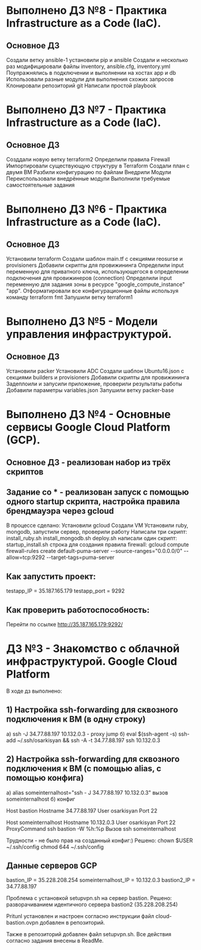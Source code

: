 # Выполнено ДЗ №8 - Практика Infrastructure as a Code (IaC).

##  Основное ДЗ
Создали ветку ansible-1
установили pip и ansible
Создали и несколько раз модифицировали файлы inventory, ansible.cfg, inventory.yml
Поупражнялись в подключении и выполнении на хостах app и db
Использовали разные модули для выполнения схожих запросов
Клонировали репозиторий git
Написали простой playbook


# Выполнено ДЗ №7 - Практика Infrastructure as a Code (IaC).

##  Основное ДЗ
Созддали новую ветку terraform2
Определили правила Firewall
Импортировали существующую структуру в Terraform
Создали план с двумя ВМ
Разбили конфигурацию по файлам
Внедрили Модули
Переиспользовали внедрённые модули
Выполнили требуемые самостоятельные задания


# Выполнено ДЗ №6 - Практика Infrastructure as a Code (IaC).

##  Основное ДЗ
Установили terraform
Создали шаблон main.tf c секциями reosurse и provisioners
Добавили скрипты для провижининга
Определили input переменную для приватного ключа,
использующегося в определении подключения для
провижинеров (connection)
Определили input переменную для задания зоны в ресурсе
"google_compute_instance" "app". 
Отформатировали все конфигурационные файлы используя
команду terraform fmt
Запушили ветку terraform1

# Выполнено ДЗ №5 - Модели управления инфраструктурой.

##  Основное ДЗ
Установили packer
Установили ADC
Создали шаблон Ubuntu16.json c секциями builders и provisioners
Добавили скрипты для провижининга
Задеплоили и запусили приложение, проверили результаты работы
Добавили параметры variables.json 
Запушили ветку packer-base


# Выполнено ДЗ №4 - Основные сервисы Google Cloud Platform (GCP).

##  Основное ДЗ - реализован набор из трёх скриптов

## Задание со * - реализован запуск с помощью одного startup скрипта, настройка правила брендмауэра через gcloud

В процессе сделано:
Установили gcloud
Создали VM
Установили ruby, mongodb, запустили сервер, проверили работу
Написали три скрипт:
install_ruby.sh
install_mongodb.sh
deploy.sh
написали один скрипт:
startup_install.sh
строка для создания правила firewall:
gcloud compute firewall-rules create default-puma-server --source-ranges="0.0.0.0/0" --allow=tcp:9292 --target-tags=puma-server

## Как запустить проект:
testapp_IP = 35.187.165.179
testapp_port = 9292

## Как проверить работоспособность:
Перейти по ссылке http://35.187.165.179:9292/


# ДЗ №3 - Знакомство с облачной инфраструктурой. Google Cloud Platform
В ходе дз выполнено:

## 1) Настройка ssh-forwarding для сквозного подключения к ВМ (в одну строку)
а) ssh -J 34.77.88.197 10.132.0.3 - proxy jump 
б) eval $(ssh-agent -s) ssh-add ~/.ssh/osarkisyan && ssh -A -t 34.77.88.197 ssh 10.132.0.3

## 2) Настройка ssh-forwarding для сквозного подключения к ВМ (с помощью alias, с помощью конфига)
а) alias someinternalhost="ssh - J 34.77.88.197 10.132.0.3" вызов someinternalhost 
б) конфиг 

Host bastion 
Hostname 34.77.88.197 
User osarkisyan 
Port 22

Host someinternalhost 
Hostname 10.132.0.3 
User osarkisyan 
Port 22 
ProxyCommand ssh bastion -W %h:%p 
Вызов ssh someinternalhost 

Трудности - не было прав на созданный конфиг:) 
Решено: 
chown $USER ~/.ssh/config 
chmod 644 ~/.ssh/config

## Данные серверов GCP
bastion_IP = 35.228.208.254
someinternalhost_IP = 10.132.0.3
bastion2_IP = 34.77.88.197

Проблема с установкой setupvpn.sh на сервер bastion. 
Решено: разворачиванием идентичного сервера bastion2 (35.228.208.254)

Pritunl установлен и настроен согласно инструкции файл cloud-bastion.ovpn добавлен в репозиторий.

Также в репозиторий добавлен файл setupvpn.sh. Все действия согласно задания внесены в ReadMe.


